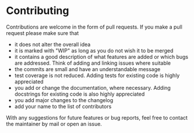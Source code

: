 # Contributing

Contributions are welcome in the form of pull requests.
If you make a pull request please make sure that

* it does not alter the overall idea
* it is marked with "WIP" as long as you do not wish it to be merged
* it contains a good description of what features are added or which bugs are addressed. Think of adding and linking issues where suitable
* the commits are small and have an understandable message
* test coverage is not reduced. Adding tests for existing code is highly appreciated
* you add or change the documentation, where necessary. Adding docstrings for existing code is also highly appreciated
* you add major changes to the changelog
* add your name to the list of contributors

With any suggestions for future features or bug reports, feel free to contact the maintainer
by mail or open an issue.